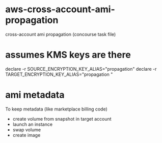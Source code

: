 # aws-cross-account-ami-propagation
cross-account ami propagation (concourse task file)


# assumes KMS keys are there
declare -r SOURCE_ENCRYPTION_KEY_ALIAS="propagation"
declare -r TARGET_ENCRYPTION_KEY_ALIAS="propagation "

# ami metadata
To keep metadata (like marketplace billing code)
- create volume from snapshot in target account
- launch an instance
- swap volume
- create image
